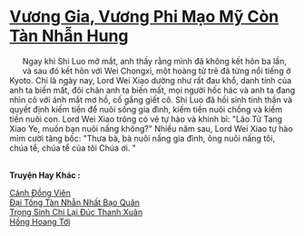<a href="https://truyentiki.com/vuong-gia-vuong-phi-mao-my-con-tan-nhan-hung.33634/" title="Vương Gia, Vương Phi Mạo Mỹ Còn Tàn Nhẫn Hung"><h1>Vương Gia, Vương Phi Mạo Mỹ Còn Tàn Nhẫn Hung</h1></a><div style="display:table"><img align="right" style="float: left; padding: 10px;" src="https://truyentiki.com/images/story/200x260/33634.jpg" alt="">Ngay khi Shi Luo mở mắt, anh thấy rằng mình đã không kết hôn ba lần, và sau đó kết hôn với Wei Chongxi, một hoàng tử trẻ đã từng nổi tiếng ở Kyoto. Chỉ là ngày nay, Lord Wei Xiao dường như rất đau khổ, danh tính của anh ta biến mất, đôi chân anh ta biến mất, mọi người hốc hác và anh ta đang nhìn cô với ánh mắt mơ hồ, cố gắng giết cô. Shi Luo đã hồi sinh tinh thần và quyết định kiếm tiền để nuôi sống gia đình, kiếm tiền nuôi chồng và kiếm tiền nuôi con. Lord Wei Xiao trông có vẻ tự hào và khinh bỉ: "Lão Tử Tang Xiao Ye, muốn bạn nuôi nấng không?" Nhiều năm sau, Lord Wei Xiao tự hào mỉm cười tâng bốc: "Thưa bà, bà nuôi nấng gia đình, ông nuôi nấng tôi, chúa tể, chúa tể của tôi Chúa ơi. "</div><p><br><b>Truyện Hay Khác :</b></p><a href="https://truyentiki.com/canh-dong-vien.33633/" alt="Cánh Đồng Viên">Cánh Đồng Viên</a><br/><a href="https://github.com/nownovels/top500/tree/master/truyenhay/33816/" alt="Đại Tống Tàn Nhẫn Nhất Bạo Quân">Đại Tống Tàn Nhẫn Nhất Bạo Quân</a><br/><a href="https://github.com/nownovels/top500/tree/master/truyenhay/33715/" alt="Trọng Sinh Chi Lại Đúc Thanh Xuân">Trọng Sinh Chi Lại Đúc Thanh Xuân</a><br/><a href="https://github.com/nownovels/top500/tree/master/truyenhay/33701/" alt="Hồng Hoang Tới">Hồng Hoang Tới</a><br/>